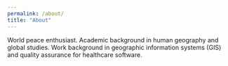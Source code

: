 ```yaml
---
permalink: /about/
title: "About"
---
```


World peace enthusiast. Academic background in human geography and global studies. Work background in geographic information systems (GIS) and quality assurance for healthcare software. 